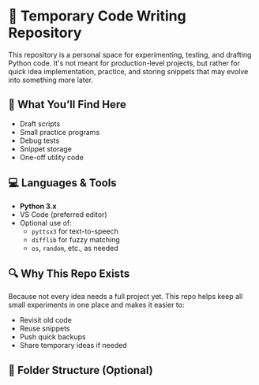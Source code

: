 # 🧪 Temporary Code Writing Repository

This repository is a personal space for experimenting, testing, and drafting Python code. It's not meant for production-level projects, but rather for quick idea implementation, practice, and storing snippets that may evolve into something more later.

## 🧰 What You’ll Find Here

- Draft scripts
- Small practice programs
- Debug tests
- Snippet storage
- One-off utility code

## 💻 Languages & Tools

- **Python 3.x**
- VS Code (preferred editor)
- Optional use of:
  - `pyttsx3` for text-to-speech
  - `difflib` for fuzzy matching
  - `os`, `random`, etc., as needed

## 🔍 Why This Repo Exists

Because not every idea needs a full project yet. This repo helps keep all small experiments in one place and makes it easier to:
- Revisit old code
- Reuse snippets
- Push quick backups
- Share temporary ideas if needed

## 📁 Folder Structure (Optional)

